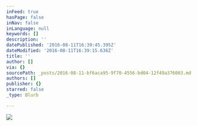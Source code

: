 ```yaml
---
inFeed: true
hasPage: false
inNav: false
inLanguage: null
keywords: []
description: ''
datePublished: '2016-08-11T16:39:45.395Z'
dateModified: '2016-08-11T16:39:15.636Z'
title: ''
author: []
via: {}
sourcePath: _posts/2016-08-11-bf6aca95-9f70-4556-bd04-12f49a376003.md
authors: []
publisher: {}
starred: false
_type: Blurb

---
```

![](https://the-grid-user-content.s3-us-west-2.amazonaws.com/77766ce6-1d1c-4583-9de4-a60a56a77150.png)